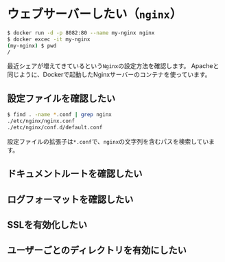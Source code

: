 # ウェブサーバーしたい（``nginx``）

```bash
$ docker run -d -p 8082:80 --name my-nginx nginx
$ docker excec -it my-nginx
(my-nginx) $ pwd
/
```

最近シェアが増えてきているという``Nginx``の設定方法を確認します。
Apacheと同じように、Dockerで起動したNginxサーバーのコンテナを使っています。

## 設定ファイルを確認したい

```bash
$ find . -name *.conf | grep nginx
./etc/nginx/nginx.conf
./etc/nginx/conf.d/default.conf
```

設定ファイルの拡張子は``*.conf``で、``nginx``の文字列を含むパスを検索しています。

## ドキュメントルートを確認したい

## ログフォーマットを確認したい

## SSLを有効化したい

## ユーザーごとのディレクトリを有効にしたい
